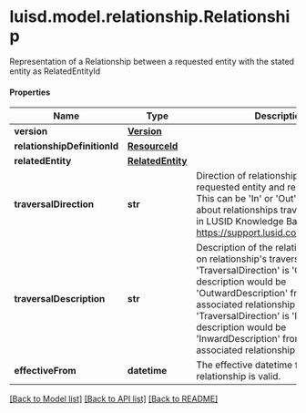 # luisd.model.relationship.Relationship

Representation of a Relationship between a requested entity with the stated entity as RelatedEntityId

#### Properties
Name | Type | Description | Notes
------------ | ------------- | ------------- | -------------
**version** | [**Version**](Version.md) |  | [optional] 
**relationshipDefinitionId** | [**ResourceId**](ResourceId.md) |  | 
**relatedEntity** | [**RelatedEntity**](RelatedEntity.md) |  | 
**traversalDirection** | **str** | Direction of relationship betwen the requested entity and related entity. This can be &#x27;In&#x27; or &#x27;Out&#x27;. Read more about relationships traversal direction in LUSID Knowledge Base here https://support.lusid.com/relationships. | 
**traversalDescription** | **str** | Description of the relationship based on relationship&#x27;s traversal direction. If &#x27;TraversalDirection&#x27; is &#x27;Out&#x27;, this description would be &#x27;OutwardDescription&#x27; from the associated relationship definition. If &#x27;TraversalDirection&#x27; is &#x27;In&#x27;, this description would be &#x27;InwardDescription&#x27; from the associated relationship definition. | 
**effectiveFrom** | **datetime** | The effective datetime from which the relationship is valid. | [optional] 

[[Back to Model list]](../../README.md#documentation-for-models) [[Back to API list]](../../README.md#documentation-for-api-endpoints) [[Back to README]](../../README.md)

